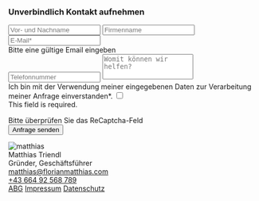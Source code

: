 <footer id="Kontakt">
<div class="container container-main">
<h3 class="section-title Scroll-reveal">Unverbindlich Kontakt aufnehmen</h3>
<div class="row">
<div class="col-md-6 contact-form Scroll-reveal">
<form action="/websites/index.php" method="post" id="contact-form" class="needs-validation" novalidate>
<input type="text" class="form-control" id="name" name="name" placeholder="Vor- und Nachname">
<input type="text" class="form-control" id="firmname" name="firmname" placeholder="Firmenname">
<input type="email" class="form-control" id="email" name="email" placeholder="E-Mail*" required>
<div class="invalid-feedback">Bitte eine gültige Email eingeben</div>
<input type="tel" class="form-control" id="phone" name="phone" placeholder="Telefonnummer" onkeypress="if (!window.__cfRLUnblockHandlers) return false; return isNumberKey(event)" data-cf-modified-19618b03b94ea874aa6b62c1-="">
<textarea class="form-control" style="resize: none;" id="message" name="message" rows="3" placeholder="Womit können wir helfen? "></textarea>
<div class="form-check">
<label class="control control--checkbox" style="pointer-events:none;">Ich bin mit der Verwendung meiner eingegebenen Daten zur Verarbeitung meiner Anfrage einverstanden*.
<input style="pointer-events:auto;" id="invalidCheck" type="checkbox" required />
<div style="pointer-events:auto; cursor:pointer;" class="control__indicator"></div>
<div class="invalid-feedback">This field is required.</div>
</label>
</div>
<div class="g-recaptcha" data-sitekey="6LclkZocAAAAANvtiFY32I8LxxZsflrzkcFIG18S" style="margin-top:15px;" data-callback="recaptcha_callback"></div>
<div class="recaptcha-invalid-feedback">Bitte überprüfen Sie das ReCaptcha-Feld</div>
<div class="btn-wrapper"><button name="send" class="custom-btn" type="submit" value="submit" id="submitbtn">Anfrage senden</button></div>
</form>


</div>
<div class="col-md-6 contact-details Scroll-reveal">
<div class="contact-card">
<div class="contact-image">
<img src="images/contact-section/contact-matthias.jpg" alt="matthias">
</div>
<div class="contact-info">
<div class="contact-name">Matthias Triendl</div>
<div class="contact-position">Gründer, Geschäftsführer</div>
<div class="contact-mail"><a class="custom-links-2" href="mailto:matthias@florianmatthias.com">matthias@florianmatthias.com</a></div>
<div class="contact-phone"><a class="custom-links-2" href="tel:4366492568789">+43 664 92 568 789</a></div>
</div>
</div>
</div>
</div>
</div>
<div class="custom-line"></div>
<div class="container container-main footer-bottom">
<a class="custom-links footer-links" href="https://www.florianmatthias.com/agb">ABG</a>
<a class="custom-links footer-links" href="https://www.florianmatthias.com/legal-notice">Impressum</a>
<a class="custom-links footer-links" href="https://www.florianmatthias.com/data-privacy">Datenschutz</a>
</div>
</footer>


<div class="cookie-banner" style="display:none;">
<p>We are using <a href="https://www.florianmatthias.com/data-privacy" target="_blank">cookies.</a></p>
<p class="ok-btn">OK!</p>
</div>


<script src="https://ajax.googleapis.com/ajax/libs/jquery/1.12.4/jquery.min.js" type="19618b03b94ea874aa6b62c1-text/javascript"></script>

<script src="https://stackpath.bootstrapcdn.com/bootstrap/4.3.1/js/bootstrap.min.js" integrity="sha384-JjSmVgyd0p3pXB1rRibZUAYoIIy6OrQ6VrjIEaFf/nJGzIxFDsf4x0xIM+B07jRM" crossorigin="anonymous" type="19618b03b94ea874aa6b62c1-text/javascript"></script>
<script src="https://cdnjs.cloudflare.com/ajax/libs/popper.js/1.14.7/umd/popper.min.js" integrity="sha384-UO2eT0CpHqdSJQ6hJty5KVphtPhzWj9WO1clHTMGa3JDZwrnQq4sF86dIHNDz0W1" crossorigin="anonymous" type="19618b03b94ea874aa6b62c1-text/javascript"></script>

<script src="https://unpkg.com/jarallax@1/dist/jarallax.min.js" type="19618b03b94ea874aa6b62c1-text/javascript"></script>

<script src="js/scroll-out.js" type="19618b03b94ea874aa6b62c1-text/javascript"></script>

<link rel="stylesheet" type="text/css" href="//cdn.jsdelivr.net/npm/slick-carousel@1.8.1/slick/slick.css" />
<script type="19618b03b94ea874aa6b62c1-text/javascript" src="//cdn.jsdelivr.net/npm/slick-carousel@1.8.1/slick/slick.min.js"></script>
<script type="19618b03b94ea874aa6b62c1-text/javascript" src="js/slick-animation.js"></script>

<script src="js/custom.js" type="19618b03b94ea874aa6b62c1-text/javascript"></script>
<script src="https://www.google.com/recaptcha/api.js" async defer type="19618b03b94ea874aa6b62c1-text/javascript"></script>
<script type="19618b03b94ea874aa6b62c1-text/javascript">
    if ( window.history.replaceState ) {
        window.history.replaceState( null, null, window.location.href );
    }
	</script>
<script src="/cdn-cgi/scripts/7d0fa10a/cloudflare-static/rocket-loader.min.js" data-cf-settings="19618b03b94ea874aa6b62c1-|49" defer=""></script></body>